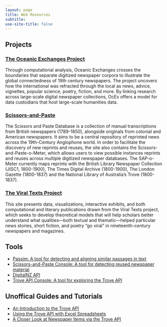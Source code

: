 ```yaml
---
layout: page
title: Web Resources
subtitle:  
use-site-title: false
---
```


## Projects

### [The Oceanic Exchanges Project](http://www.oceanicexchanges.org)

Through computational analysis, Oceanic Exchanges crosses the boundaries that separate digitized newspaper corpora to illustrate the global connectedness of 19th century newspapers. The project uncovers how the international was refracted through the local as news, advice, vignettes, popular science, poetry, fiction, and more. By linking research across large-scale digital newspaper collections, OcEx offers a model for data custodians that host large-scale humanities data.

### [Scissors-and-Paste](http://www.scissorsandpaste.net)

The Scissors and Paste Database is a collection of manual transcriptions from British newspapers (1789-1850), alongside originals from colonial and American newspapers. It aims to be a central repository of reprinted news across the 19th-Century Anglophone world. In order to facilitate the discovery of new reprints and reuses, the site also contains the Scissors-and-Paste-o-Meter, which allows users to view possible instances reprints and reuses across multiple digitized newspaper databases. The SAP-o-Meter currently maps reprints with the British Library Newspaper Collection (JISC1, 1800-1900), The Times Digital Archive (1800-1900), The London Gazette (1800-1837) and the National Library of Australia’s Trove (1800-1837).

### [The Viral Texts Project](https://viraltexts.org)

This site presents data, visualizations, interactive exhibits, and both computational and literary publications drawn from the Viral Texts project, which seeks to develop theoretical models that will help scholars better understand what qualities—both textual and thematic—helped particular news stories, short fiction, and poetry “go viral” in nineteenth-century newspapers and magazines. 

## Tools

+ [Passim: A tool for detecting and aligning similar passages in text](https://github.com/dasmiq/passim)
+ [Scissors-and-Paste Console: A tool for detecting reused newspaper material](https://github.com/mhbeals/sap_console)
+ [DigitalNZ API](https://digitalnz.org/developers)  
+ [Trove API Console: A tool for exploring the Trove API](https://troveconsole.herokuapp.com)

## Unoffical Guides and Tutorials

+ [An Introduction to the Trove API](https://stumblingfuture.wordpress.com/2014/03/11/an-introduction-to-the-trove-api/)
+ [Using the Trove API with Excel Spreadsheets](https://stumblingfuture.wordpress.com/2014/03/13/using-the-trove-api-with-excel-spreadsheets/)
+ [A Closer Look at Newspaper Items via the Trove API](https://stumblingfuture.wordpress.com/2014/03/15/a-closer-look-at-newspaper-items-via-the-trove-api/)
